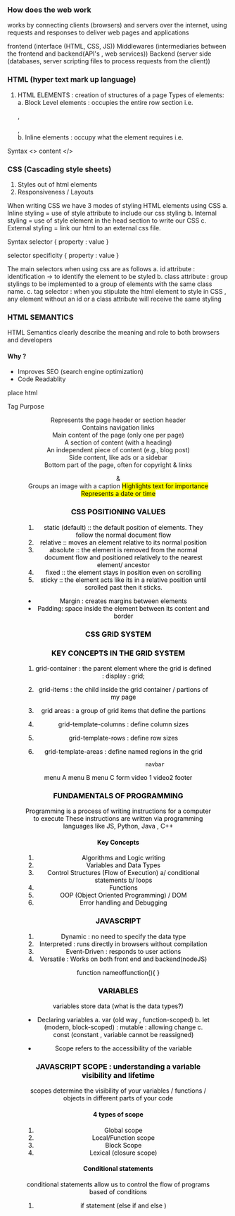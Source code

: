 ### How does the web work 
works by connecting clients (browsers) and servers over the
internet, using requests and responses to deliver web pages and 
applications 

frontend (interface (HTML, CSS, JS))
Middlewares (intermediaries between the frontend and backend(API's , web services))
Backend (server side (databases, server scripting files to process requests from the client))

### HTML (hyper text mark up language)
1. HTML ELEMENTS : creation of structures of a page 
   Types of elements: 
     a. Block Level elements : occupies the entire row section  i.e. <p> , <div> , <section>
     b. Inline elements : occupy what the element requires i.e. <a> <img>

Syntax 
<> content </>


### CSS (Cascading style sheets)
1. Styles out of html elements 
2. Responsiveness / Layouts 

When writing CSS we have 3 modes of styling HTML elements using CSS 
a. Inline styling = use of style attribute to include our css styling 
b. Internal styling = use of style element in the head section to write our CSS 
c. External styling = link our html to an external css file.

Syntax 
selector {
    property : value
}

selector specificity {
    property : value
}

The main selectors when using css are as follows
a. id attribute : identification -> to identify the element to be styled 
b. class attribute : group stylings to be implemented to a group of elements with 
the same class name. 
c. tag selector : when you stipulate the html element to style in CSS , any element without an id or a class attribute will receive the same styling 


### HTML SEMANTICS 
HTML Semantics clearly describe the meaning and role to both 
browsers and developers 
 #### Why ? 
 - Improves SEO  (search engine optimization)
 - Code Readablity 

 <div> place html </div> 


 Tag	     Purpose
<header>	Represents the page header or section header
<nav>	    Contains navigation links
<main>	    Main content of the page (only one per page)
<section>	A section of content (with a heading)
<article>	An independent piece of content (e.g., blog post)
<aside>	    Side content, like ads or a sidebar
<footer>	Bottom part of the page, often for copyright & links
<figure> & <figcaption>	Groups an image with a caption
<mark>	    Highlights text for importance
<time>	    Represents a date or time


### CSS POSITIONING VALUES 
1. static (default) :: the default position of elements. They follow the normal document flow 
2. relative :: moves an element relative to its normal position 
3. absolute :: the element is removed from the normal document flow and positioned relatively to the nearest element/ ancestor 
4. fixed :: the element stays in position even on scrolling 
5. sticky :: the element acts like its in a relative position until scrolled past then it sticks.

- Margin : creates margins between elements
- Padding:  space inside the element between its content and border 

### CSS GRID SYSTEM 
### KEY CONCEPTS IN THE GRID SYSTEM 
1. grid-container : the parent element where the grid is defined : display : grid;
2. grid-items : the child inside the grid container / partions of my page 
3. grid areas : a group of grid items that define the partions 
5. grid-template-columns : define column sizes 
6. grid-template-rows : define row sizes 
7. grid-template-areas : define named regions in the grid 


                           navbar
menu A                     menu B                       menu C 
                           form 
        video 1                                       video2
                           footer


### FUNDAMENTALS OF PROGRAMMING 
Programming is a process of writing instructions for a computer to execute 
These instructions are written via programming languages like JS, Python, Java , C++ 

#### Key Concepts 
1. Algorithms and Logic writing 
2. Variables and Data Types 
3. Control Structures (Flow of Execution)
    a/ conditional statements 
    b/ loops
4. Functions 
5. OOP (Object Oriented Programming) / DOM 
6. Error handling and Debugging 


### JAVASCRIPT 
1. Dynamic : no need to specify the data type 
2. Interpreted : runs directly in browsers without compilation 
3. Event-Driven : responds to user actions 
4. Versatile : Works on both front end and backend(nodeJS)

function nameoffunction(){
    <!-- logic function -->
}


### VARIABLES 
variables store data (what is the data types?)

- Declaring variables 
  a. var (old way , function-scoped)
  b. let (modern, block-scoped) : mutable : allowing change 
  c. const (constant , variable cannot be reassigned)

- Scope refers to the accessibility of the variable 


### JAVASCRIPT SCOPE : understanding a variable visibility and lifetime 
 scopes determine the visibility of your variables / functions / objects in different parts of 
 your code 

#### 4 types of scope 
1. Global scope 
2. Local/Function scope 
3. Block Scope 
4. Lexical (closure scope)

#### Conditional statements 
conditional statements allow us to control the flow of programs based of conditions 

1. if statement (else if and else )